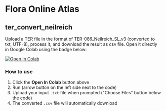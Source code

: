 # Flora Online Atlas

## ter_convert_neilreich
Upload a TER file in the format of TER-086_Neilreich_SL_v3 (converted to txt, UTF-8), process it, and download the result as csv file.
Open it directly in Google Colab using the badge below:

[![Open In Colab](https://colab.research.google.com/assets/colab-badge.svg)](https://colab.research.google.com/github/ang-bill/flora_online_atlas/blob/main/terfile_converter_neilreich.ipynb)

### How to use

1. Click the **Open In Colab** button above
2. Run (arrow button on the left side next to the code)
3. Upload your input `.txt` file when prompted ("Choose Files" button below the code)
4. The converted `.csv` file will automatically download

